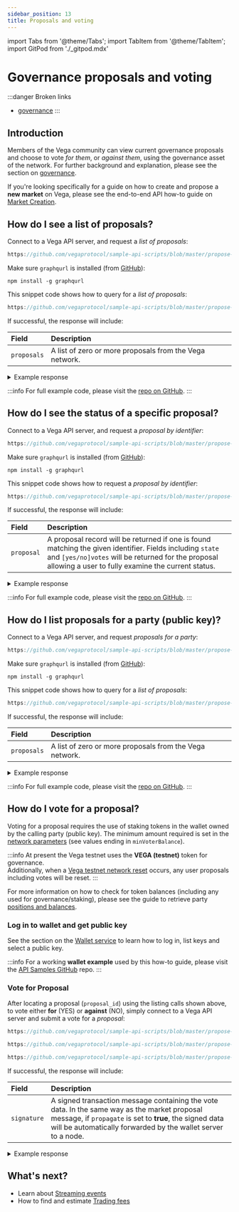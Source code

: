 ```yaml
---
sidebar_position: 13
title: Proposals and voting
---
```

import Tabs from '@theme/Tabs';
import TabItem from '@theme/TabItem';
import GitPod from './_gitpod.mdx'

# Governance proposals and voting

:::danger Broken links
* [governance](https://docs.fairground.vega.xyz/docs/trading-questions/#governance)
:::

## Introduction

Members of the Vega community can view current governance proposals and choose to vote *for them*, or *against them*, using the governance asset of the network. For further background and explanation, please see the section on [governance](../trading-questions.md#governance).

If you're looking specifically for a guide on how to create and propose a **new market** on Vega, please see the end-to-end API how-to guide on [Market Creation](create-market.md).

## How do I see a list of proposals?

Connect to a Vega API server, and request a *list of proposals*:  

<GitPod />

<Tabs groupId="codesamples1">
<TabItem value="python-rest" label="Python (REST)">

```js reference
https://github.com/vegaprotocol/sample-api-scripts/blob/master/propose-votes/manage-proposals.py#L91-L95
```
  
</TabItem>
<TabItem value="shell-graphql" label="Shell (GraphQL)">

Make sure `graphqurl` is installed (from [GitHub](https://github.com/hasura/graphqurl)):

```shell
npm install -g graphqurl
```

This snippet code shows how to query for a *list of proposals*:

```js reference
https://github.com/vegaprotocol/sample-api-scripts/blob/master/propose-votes/manage-proposals-gql.sh#L30-L62
```

 
</TabItem>
</Tabs>

If successful, the response will include:

| Field          |  Description  |
| :----------------- | :------------- |
| `proposals` | A list of zero or more proposals from the Vega network. |

<details><summary>Example response</summary>

```js reference
https://github.com/vegaprotocol/sample-api-scripts/blob/master/propose-votes/response-examples.txt#L2-L64
```

</details>

:::info
For full example code, please visit the [repo on GitHub](https://github.com/vegaprotocol/sample-api-scripts/blob/master/propose-votes/).
:::

## How do I see the status of a specific proposal?

Connect to a Vega API server, and request a *proposal by identifier*:  

<GitPod />

<Tabs groupId="codesamples2">
<TabItem value="python-rest" label="Python (REST)">

```js reference
https://github.com/vegaprotocol/sample-api-scripts/blob/master/propose-votes/manage-proposals.py#L119-L123
```

</TabItem>
<TabItem value="shell-graphql" label="Shell (GraphQL)">

Make sure `graphqurl` is installed (from [GitHub](https://github.com/hasura/graphqurl)):

```shell
npm install -g graphqurl
```

This snippet code shows how to request a *proposal by identifier*:

```js reference
https://github.com/vegaprotocol/sample-api-scripts/blob/master/propose-votes/manage-proposals-gql.sh#L70-L102
```

</TabItem>
</Tabs>

If successful, the response will include:

| Field          |  Description  |
| :----------------- | :------------- |
| `proposal` | A proposal record will be returned if one is found matching the given identifier. Fields including `state` and `[yes/no]votes` will be returned for the proposal allowing a user to fully examine the current status. |

<details><summary>Example response</summary>

```js reference
https://github.com/vegaprotocol/sample-api-scripts/blob/master/propose-votes/response-examples.txt#L2-L64
```

</details>

:::info
For full example code, please visit the [repo on GitHub](https://github.com/vegaprotocol/sample-api-scripts/blob/master/propose-votes/).
:::

## How do I list proposals for a party (public key)?

Connect to a Vega API server, and request *proposals for a party*:  

<GitPod />

<Tabs groupId="codesamples3">
<TabItem value="python-rest" label="Python (REST)">

```js reference
https://github.com/vegaprotocol/sample-api-scripts/blob/master/propose-votes/manage-proposals.py#L107-L111
```

</TabItem>
<TabItem value="shell-graphql" label="Shell (GraphQL)">

Make sure `graphqurl` is installed (from [GitHub](https://github.com/hasura/graphqurl)):

```shell
npm install -g graphqurl
```

This snippet code shows how to query for a *list of proposals*:

```js reference
https://github.com/vegaprotocol/sample-api-scripts/blob/master/propose-votes/manage-proposals-gql.sh#L110-L144
```

</TabItem>
</Tabs>

If successful, the response will include:

| Field          |  Description  |
| :----------------- | :------------- |
| `proposals` | A list of zero or more proposals from the Vega network. |

<details><summary>Example response</summary>

```js reference
https://github.com/vegaprotocol/sample-api-scripts/blob/master/propose-votes/response-examples.txt#L2-L64
```

</details>

:::info
For full example code, please visit the [repo on GitHub](https://github.com/vegaprotocol/sample-api-scripts/blob/master/propose-votes/).
:::

## How do I vote for a proposal?

Voting for a proposal requires the use of staking tokens in the wallet owned by the calling party (public key). The minimum amount required is set in the [network parameters](create-market.md#where-do-i-find-the-current-network-parameters) (see values ending in `minVoterBalance`).

:::info
At present the Vega testnet uses the **VEGA (testnet)** token for governance.  
Additionally, when a [Vega testnet network reset](../testnet.md#will-the-testnet-be-reset) occurs, any user proposals including votes will be reset.
:::

For more information on how to check for token balances (including any used for governance/staking), please see the guide to retrieve party [positions and balances](positions-balances.md).

### Log in to wallet and get public key

See the section on the [Wallet service](wallet.md) to learn how to log in, list keys and select a public key.  

:::info
For a working **wallet example** used by this how-to guide, please visit the [API Samples GitHub](https://github.com/vegaprotocol/sample-api-scripts/blob/master/propose-markets/) repo.
:::

### Vote for Proposal

After locating a proposal (`proposal_id`) using the listing calls shown above, to vote either **for** (YES) or **against** (NO), simply connect to a Vega API server and submit a vote for a *proposal*:

<GitPod />

<Tabs groupId="codesamples4">
<TabItem value="python-rest" label="Python (REST)">

```js reference
https://github.com/vegaprotocol/sample-api-scripts/blob/master/propose-markets/propose-vote-enact-market.py#L151-L155
```

```js reference
https://github.com/vegaprotocol/sample-api-scripts/blob/master/propose-markets/propose-vote-enact-market.py#L381-L389
```

```js reference
https://github.com/vegaprotocol/sample-api-scripts/blob/master/propose-markets/propose-vote-enact-market.py#L396-L400
```

</TabItem>
</Tabs>

If successful, the response will include:

| Field          |  Description  |
| :----------------- | :------------- |
| `signature` | A signed transaction message containing the vote data. In the same way as the market proposal message, if `propagate` is set to **true**, the signed data will be automatically forwarded by the wallet server to a node.

<details><summary>Example response</summary>

```js reference
https://github.com/vegaprotocol/sample-api-scripts/blob/master/propose-markets/response-examples.txt#L19-L32
```

</details>



## What's next?

 * Learn about [Streaming events](event-stream.md)
 * How to find and estimate [Trading fees](fees.md)
